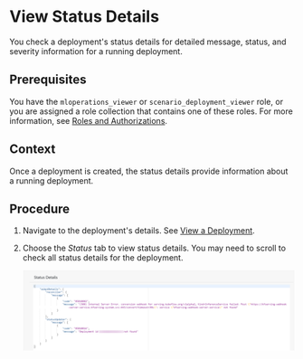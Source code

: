 <!-- loio7bda8db1dcb045a29c84c76e78a3b814 -->

# View Status Details

You check a deployment's status details for detailed message, status, and severity information for a running deployment.



<a name="loio7bda8db1dcb045a29c84c76e78a3b814__prereq_b52_nld_jpb"/>

## Prerequisites

You have the `mloperations_viewer` or `scenario_deployment_viewer` role, or you are assigned a role collection that contains one of these roles. For more information, see [Roles and Authorizations](roles-and-authorizations-4ef8499.md).



<a name="loio7bda8db1dcb045a29c84c76e78a3b814__context_hb3_wc1_2vb"/>

## Context

Once a deployment is created, the status details provide information about a running deployment.



<a name="loio7bda8db1dcb045a29c84c76e78a3b814__steps_pvs_xsj_1rb"/>

## Procedure

1.  Navigate to the deployment's details. See [View a Deployment](view-a-deployment-d6f793e.md).

2.  Choose the *Status* tab to view status details. You may need to scroll to check all status details for the deployment.

    ![Status details for a running deployment showing deployment ID not found.](images/Image_AIL_Deployment_Enhanced_Status_Details_67e85f5.png)


